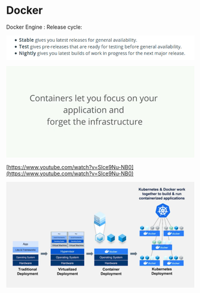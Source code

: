 # Docker

Docker Engine : Release cycle:

![](../../.gitbook/assets/image%20%2840%29.png)

![](../../.gitbook/assets/image%20%2883%29.png)

[https://www.youtube.com/watch?v=Slce9Nu-NB0](https://www.youtube.com/watch?v=Slce9Nu-NB0)

![](../../.gitbook/assets/image%20%2875%29.png)

